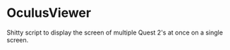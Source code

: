 # OculusViewer
 Shitty script to display the screen of multiple Quest 2's at once on a single screen.
